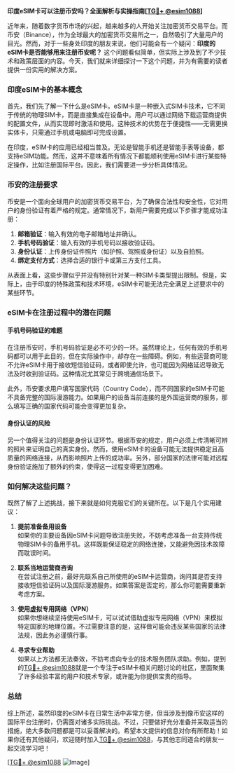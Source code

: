 **印度eSIM卡可以注册币安吗？全面解析与实操指南[[TG💪+ @esim1088](https://t.me/s/esim1088)]**

近年来，随着数字货币市场的兴起，越来越多的人开始关注加密货币交易平台。而币安（Binance），作为全球最大的加密货币交易所之一，自然吸引了大量用户的目光。然而，对于一些身处印度的朋友来说，他们可能会有一个疑问：**印度的eSIM卡是否能够用来注册币安呢？** 这个问题看似简单，但实际上涉及到了不少技术和政策层面的内容。今天，我们就来详细探讨一下这个问题，并为有需要的读者提供一份实用的解决方案。

### 印度eSIM卡的基本概念

首先，我们先了解一下什么是eSIM卡。eSIM卡是一种嵌入式SIM卡技术，它不同于传统的物理SIM卡，而是直接集成在设备中。用户可以通过网络下载运营商提供的配置文件，从而实现即时激活和使用。这种技术的优势在于便捷性——无需更换实体卡，只需通过手机或电脑即可完成设置。

在印度，eSIM卡的应用已经相当普及。无论是智能手机还是智能手表等设备，都支持eSIM功能。然而，这并不意味着所有情况下都能顺利使用eSIM卡进行某些特定操作，比如注册国际平台。因此，我们需要进一步分析具体情况。

### 币安的注册要求

币安是一个面向全球用户的加密货币交易平台，为了确保合法性和安全性，它对用户的身份验证有着严格的规定。通常情况下，新用户需要完成以下步骤才能成功注册：

1. **邮箱验证**：输入有效的电子邮箱地址并确认。
2. **手机号码验证**：输入有效的手机号码以接收验证码。
3. **身份认证**：上传身份证件照片（如护照、驾照或身份证）以及自拍照。
4. **绑定支付方式**：选择合适的银行卡或第三方支付工具。

从表面上看，这些步骤似乎并没有特别针对某一种SIM卡类型提出限制。但是，实际上，由于印度的特殊政策和技术环境，eSIM卡可能无法完全满足上述要求中的某些环节。

### eSIM卡在注册过程中的潜在问题

#### 手机号码验证的难题

在注册币安时，手机号码验证是必不可少的一环。虽然理论上，任何有效的手机号码都可以用于此目的，但在实际操作中，却存在一些障碍。例如，有些运营商可能不允许eSIM卡用于接收短信验证码，或者即使允许，也可能因为网络延迟导致无法及时收到验证码。这种情况尤其常见于跨境通信场景下。

此外，币安要求用户填写国家代码（Country Code），而不同国家的eSIM卡可能不具备完整的国际漫游能力。如果用户的设备当前连接的是外国运营商的服务，那么填写正确的国家代码可能会变得更加复杂。

#### 身份认证的风险

另一个值得关注的问题是身份认证环节。根据币安的规定，用户必须上传清晰可辨的照片来证明自己的真实身份。然而，使用eSIM卡的设备可能无法提供稳定且高质量的网络连接，从而影响照片上传的成功率。另外，部分国家的法律可能对远程身份验证施加了额外的约束，使得这一过程变得更加困难。

### 如何解决这些问题？

既然了解了上述挑战，接下来就是如何克服它们的关键所在。以下是几个实用建议：

1. **提前准备备用设备**  
   如果你的主要设备因eSIM卡问题导致注册失败，不妨考虑准备一台支持传统物理SIM卡的备用手机。这样既能保证稳定的网络连接，又能避免因技术故障而耽误时间。

2. **联系当地运营商咨询**  
   在尝试注册之前，最好先联系自己所使用的eSIM卡运营商，询问其是否支持接收短信验证码以及国际漫游服务。如果答案是否定的，那么你可能需要重新考虑方案。

3. **使用虚拟专用网络（VPN）**  
   如果你想继续坚持使用eSIM卡，可以试试借助虚拟专用网络（VPN）来模拟特定国家的地理位置。不过需要注意的是，这样做可能会违反某些国家的法律法规，因此务必谨慎行事。

4. **寻求专业帮助**  
   如果以上方法都无法奏效，不妨考虑向专业的技术服务团队求助。例如，提到的[TG💪+ @esim1088](https://t.me/s/esim1088)就是一个专注于eSIM卡相关问题讨论的社区，里面聚集了许多经验丰富的用户和技术专家，或许能为你提供宝贵的指导。

### 总结

综上所述，虽然印度的eSIM卡在日常生活中非常方便，但当涉及到像币安这样的国际平台注册时，仍需面对诸多实际挑战。不过，只要做好充分准备并采取适当的措施，绝大多数问题都是可以妥善解决的。希望本文提供的信息对你有所帮助！如果你还有其他疑问，欢迎随时加入[TG💪+ @esim1088](https://t.me/s/esim1088)，与其他志同道合的朋友一起交流学习吧！

[[TG💪+ @esim1088](https://t.me/s/esim1088) ![Image](https://i.postimg.cc/4NQfJmqS/Snipaste-2025-05-13-00-14-12.png)]